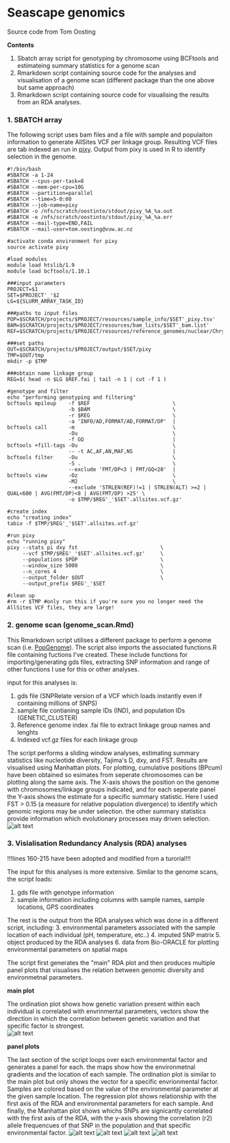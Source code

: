 # Seascape genomics
Source code from Tom Oosting

**Contents**

1. Sbatch array script for genotyping by chromosome using BCFtools and estimateing summary statistics for a genome scan
2. Rmarkdown script containing source code for the analyses and visualisation of a genome scan (different package than the one above but same approach)
3. Rmarkdown script containing source code for visualising the results from an RDA analyses.

### 1. SBATCH array
The following script uses bam files and a file with sample and populaiton information to generate AllSites VCF per linkage group.
Resulting VCF files are tab indexed an run in [pixy](https://pixy.readthedocs.io/en/latest/index.html).
Output from pixy is used in R to identify selection in the genome.
```
#!/bin/bash
#SBATCH -a 1-24
#SBATCH --cpus-per-task=8
#SBATCH --mem-per-cpu=10G
#SBATCH --partition=parallel
#SBATCH --time=5-0:00
#SBATCH --job-name=pixy
#SBATCH -o /nfs/scratch/oostinto/stdout/pixy_%A_%a.out
#SBATCH -e /nfs/scratch/oostinto/stdout/pixy_%A_%a.err
#SBATCH --mail-type=END,FAIL
#SBATCH --mail-user=tom.oosting@vuw.ac.nz

#activate conda environment for pixy
source activate pixy  

#load modules
module load htslib/1.9
module load bcftools/1.10.1

###input parameters
PROJECT=$1
SET=$PROJECT'_'$2
LG=${SLURM_ARRAY_TASK_ID}

###paths to input files
POP=$SCRATCH/projects/$PROJECT/resources/sample_info/$SET'_pixy.tsv'
BAM=$SCRATCH/projects/$PROJECT/resources/bam_lists/$SET'_bam.list'
REF=$SCRATCH/projects/$PROJECT/resources/reference_genomes/nuclear/Chrysophrys_auratus.v.1.0.all.assembly.units.fasta

###set paths
OUT=$SCRATCH/projects/$PROJECT/output/$SET/pixy
TMP=$OUT/tmp
mkdir -p $TMP

###obtain name linkage group
REG=$( head -n $LG $REF.fai | tail -n 1 | cut -f 1 )

#genotype and filter
echo "performing genotyping and filtering"
bcftools mpileup    -f $REF                           \
                    -b $BAM                           \
                    -r $REG                           \
                    -a 'INFO/AD,FORMAT/AD,FORMAT/DP'  |
bcftools call       -m                                \
                    -Ou                               \
                    -f GQ                             |	 
bcftools +fill-tags -Ou                               \
                    -- -t AC,AF,AN,MAF,NS             |
bcftools filter     -Ou                               \
                    -S .                              \
                    --exclude 'FMT/DP<3 | FMT/GQ<20'  |
bcftools view       -Oz                               \
                    -M2                               \
                    --exclude 'STRLEN(REF)!=1 | STRLEN(ALT) >=2 | QUAL<600 | AVG(FMT/DP)<8 | AVG(FMT/DP) >25' \
                    -o $TMP/$REG'_'$SET'.allsites.vcf.gz'

#create index
echo "creating index"
tabix -f $TMP/$REG'_'$SET'.allsites.vcf.gz'

#run pixy
echo "running pixy"
pixy --stats pi dxy fst                           \
     --vcf $TMP/$REG'_'$SET'.allsites.vcf.gz'     \
     --populations $POP                           \
     --window_size 5000                           \
     --n_cores 4                                  \
     --output_folder $OUT                         \
     --output_prefix $REG'_'$SET

#clean up
#rm -r $TMP	#only run this if you're sure you no longer need the AllSites VCF files, they are large!
```
### 2. genome scan (genome_scan.Rmd) 
This Rmarkdown script utilises a different package to perform a genome scan (i.e. [PopGenome](https://popgenome.weebly.com/)).
The script also imports the associated functions.R file containing fuctions I've created.
These include functions for importing/generating gds files, extracting SNP information and range of other functions I use for this or other analyses.

input for this analyses is:
1. gds file (SNPRelate version of a VCF which loads instantly even if containing millions of SNPS)
2. sample file contianing sample IDs (IND), and population IDs (GENETIC_CLUSTER)
3. Reference genome index .fai file to extract linkage group names and lenghts
4. Indexed vcf.gz files for each linkage group

The script performs a sliding window analyses, estimating summary statistics like nucleotide diversity, Tajima's D, dxy, and FST. Results are visualised using Manhattan plots. For plotting, cumulative positions (BPcum) have been obtained so esimates from seperate chromosomes can be plotting along the same axis. The X-axis shows the position on the genome with chromosomes/linkage groups indicated, and for each seperate panel the Y-axis shows the estimate for a specific summary statistic. Here I used FST > 0.15 (a measure for relative population divergence) to identify which genomic regions may be under selection. the other summary statistics provide information which evolutionary processes may driven selection.
![alt text](./Figures/snapper_norm_qc_slw5000_genome_scan.png)

### 3. Visialisation Redundancy Analysis (RDA) analyses
!!!lines 160-215 have been adopted and modified from a turorial!!!

The input for this analyses is more extensive. Similar to the genome scans, the script loads:
1. gds file with genotype information
2. sample information including columns with sample names, sample locations, GPS coordinates

The rest is the output from the RDA analyses which was done in a different script, including:
3. environmental parameters associated with the sample location of each individual (pH, temperature, etc..)
4. imputed SNP matrix
5. object produced by the RDA analyses
6. data from Bio-ORACLE for plotting environmental parameters on spatial maps

The script first generates the "main" RDA plot and then produces multiple panel plots that visualises the relation between genomic diversity and environmetnal parameters. 

**main plot**

The ordination plot shows how genetic variation present within each individual is correlated with envrinmental parameters, vectors show the direction in which the correlation between genetic variation and that specific factor is strongest.  
![alt text](./Figures/snapper_382_qc_thin5000_heterogeneous_MAIN_joined.png)

**panel plots**

The last section of the script loops over each environmental factor and generates a panel for each. the maps show how the environmetnal gradients and the location of each sample. The ordination plot is similar to the main plot but only shows the vector for a specific envrionmental factor. Samples are colored based on the value of the environmental parameter at the given sample location. The regression plot shows relationship with the first axis of the RDA and environmental parameters for each sample. And finally, the Manhattan plot shows  whichs SNPs are signicantly correlated with the first axis of the RDA, with the y-axis showing the correlation (r2) allele frequencues of that SNP in the population and that specific environmental factor.
![alt text](./Figures/snapper_382_qc_thin5000_heterogeneous_Sea_water_temperature_PC1_joined.png)
![alt text](./Figures/snapper_382_qc_thin5000_heterogeneous_pH_PC1_joined.png)
![alt text](./Figures/snapper_382_qc_thin5000_heterogeneous_Dissolved_oxygen_concentration_PC1_joined.png)
![alt text](./Figures/snapper_382_qc_thin5000_heterogeneous_Iron_concentration_PC1_joined.png)
